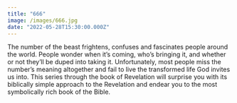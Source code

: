 ```yaml
---
title: "666"
image: /images/666.jpg
date: "2022-05-28T15:30:00.000Z"
---
```

The number of the beast frightens, confuses and fascinates people around the world. People wonder when it’s coming, who’s bringing it, and whether or not they’ll be duped into taking it. Unfortunately, most people miss the number’s meaning altogether and fail to live the transformed life God invites us into. This series through the book of Revelation will surprise you with its biblically simple approach to the Revelation and endear you to the most symbolically rich book of the Bible.